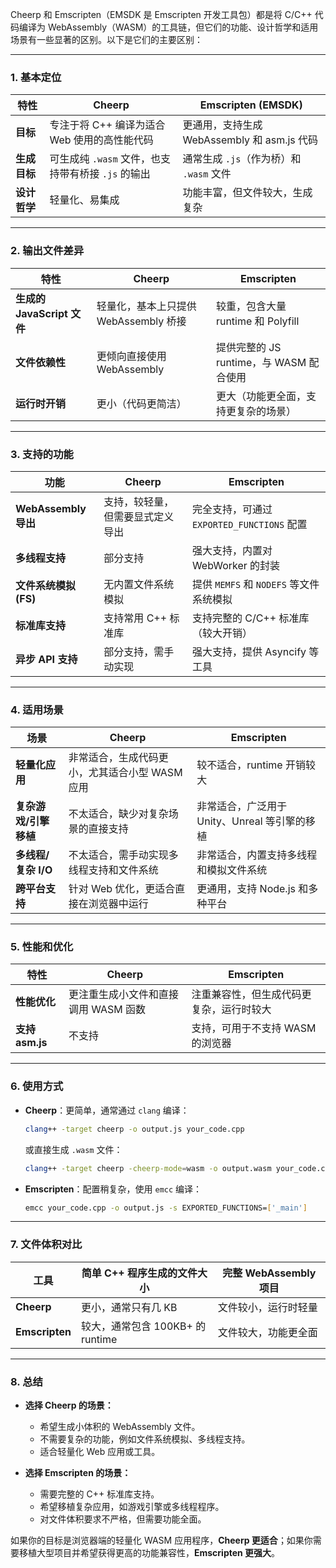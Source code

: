 Cheerp 和 Emscripten（EMSDK 是 Emscripten 开发工具包）都是将 C/C++ 代码编译为 WebAssembly（WASM）的工具链，但它们的功能、设计哲学和适用场景有一些显著的区别。以下是它们的主要区别：

---

### **1. 基本定位**
| 特性                 | Cheerp                                         | Emscripten (EMSDK)                          |
|----------------------|-----------------------------------------------|--------------------------------------------|
| **目标**             | 专注于将 C++ 编译为适合 Web 使用的高性能代码  | 更通用，支持生成 WebAssembly 和 asm.js 代码 |
| **生成目标**         | 可生成纯 `.wasm` 文件，也支持带有桥接 `.js` 的输出 | 通常生成 `.js`（作为桥）和 `.wasm` 文件    |
| **设计哲学**         | 轻量化、易集成                                 | 功能丰富，但文件较大，生成复杂             |

---

### **2. 输出文件差异**
| 特性                        | Cheerp                                    | Emscripten                                  |
|-----------------------------|-------------------------------------------|--------------------------------------------|
| **生成的 JavaScript 文件**   | 轻量化，基本上只提供 WebAssembly 桥接     | 较重，包含大量 runtime 和 Polyfill         |
| **文件依赖性**              | 更倾向直接使用 WebAssembly                | 提供完整的 JS runtime，与 WASM 配合使用    |
| **运行时开销**              | 更小（代码更简洁）                        | 更大（功能更全面，支持更复杂的场景）       |

---

### **3. 支持的功能**
| 功能                     | Cheerp                                  | Emscripten                             |
|--------------------------|-----------------------------------------|----------------------------------------|
| **WebAssembly 导出**      | 支持，较轻量，但需要显式定义导出         | 完全支持，可通过 `EXPORTED_FUNCTIONS` 配置 |
| **多线程支持**            | 部分支持                                | 强大支持，内置对 WebWorker 的封装       |
| **文件系统模拟 (FS)**     | 无内置文件系统模拟                      | 提供 `MEMFS` 和 `NODEFS` 等文件系统模拟 |
| **标准库支持**            | 支持常用 C++ 标准库                    | 支持完整的 C/C++ 标准库（较大开销）     |
| **异步 API 支持**         | 部分支持，需手动实现                   | 强大支持，提供 Asyncify 等工具          |

---

### **4. 适用场景**
| 场景                     | Cheerp                                              | Emscripten                                           |
|--------------------------|----------------------------------------------------|----------------------------------------------------|
| **轻量化应用**            | 非常适合，生成代码更小，尤其适合小型 WASM 应用      | 较不适合，runtime 开销较大                          |
| **复杂游戏/引擎移植**     | 不太适合，缺少对复杂场景的直接支持                  | 非常适合，广泛用于 Unity、Unreal 等引擎的移植        |
| **多线程/复杂 I/O**       | 不太适合，需手动实现多线程支持和文件系统            | 非常适合，内置支持多线程和模拟文件系统              |
| **跨平台支持**            | 针对 Web 优化，更适合直接在浏览器中运行             | 更通用，支持 Node.js 和多种平台                     |

---

### **5. 性能和优化**
| 特性                 | Cheerp                                  | Emscripten                              |
|----------------------|-----------------------------------------|-----------------------------------------|
| **性能优化**          | 更注重生成小文件和直接调用 WASM 函数    | 注重兼容性，但生成代码更复杂，运行时较大 |
| **支持 asm.js**       | 不支持                                  | 支持，可用于不支持 WASM 的浏览器        |

---

### **6. 使用方式**
- **Cheerp**：更简单，通常通过 `clang` 编译：
  ```bash
  clang++ -target cheerp -o output.js your_code.cpp
  ```
  或直接生成 `.wasm` 文件：
  ```bash
  clang++ -target cheerp -cheerp-mode=wasm -o output.wasm your_code.cpp
  ```

- **Emscripten**：配置稍复杂，使用 `emcc` 编译：
  ```bash
  emcc your_code.cpp -o output.js -s EXPORTED_FUNCTIONS=['_main']
  ```

---

### **7. 文件体积对比**
| 工具      | 简单 C++ 程序生成的文件大小 | 完整 WebAssembly 项目 |
|-----------|----------------------------|-----------------------|
| **Cheerp** | 更小，通常只有几 KB        | 文件较小，运行时轻量  |
| **Emscripten** | 较大，通常包含 100KB+ 的 runtime | 文件较大，功能更全面 |

---

### **8. 总结**
- **选择 Cheerp 的场景：**
   - 希望生成小体积的 WebAssembly 文件。
   - 不需要复杂的功能，例如文件系统模拟、多线程支持。
   - 适合轻量化 Web 应用或工具。

- **选择 Emscripten 的场景：**
   - 需要完整的 C++ 标准库支持。
   - 希望移植复杂应用，如游戏引擎或多线程程序。
   - 对文件体积要求不严格，但需要功能全面。

如果你的目标是浏览器端的轻量化 WASM 应用程序，**Cheerp 更适合**；如果你需要移植大型项目并希望获得更高的功能兼容性，**Emscripten 更强大**。